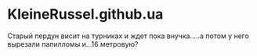 # KleineRussel.github.ua
Старый пердун висит на турниках и ждет пока внучка.....а потом у него вырезали папилломы и...16 метровую?
